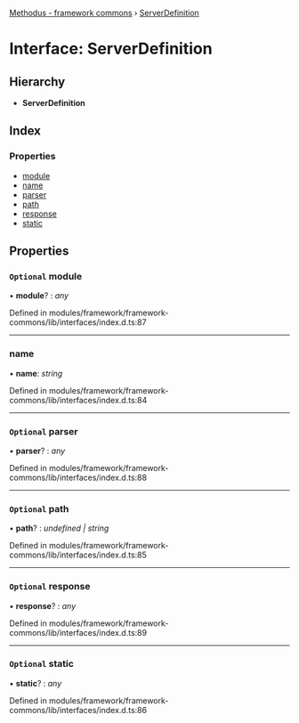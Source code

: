 [Methodus - framework commons](../globals.md) › [ServerDefinition](modules/framework/common/serverdefinition.md)

# Interface: ServerDefinition

## Hierarchy

* **ServerDefinition**

## Index

### Properties

* [module](#optional-module)
* [name](#name)
* [parser](#optional-parser)
* [path](#optional-path)
* [response](#optional-response)
* [static](#optional-static)

## Properties

### `Optional` module

• **module**? : *any*

Defined in modules/framework/framework-commons/lib/interfaces/index.d.ts:87

___

###  name

• **name**: *string*

Defined in modules/framework/framework-commons/lib/interfaces/index.d.ts:84

___

### `Optional` parser

• **parser**? : *any*

Defined in modules/framework/framework-commons/lib/interfaces/index.d.ts:88

___

### `Optional` path

• **path**? : *undefined | string*

Defined in modules/framework/framework-commons/lib/interfaces/index.d.ts:85

___

### `Optional` response

• **response**? : *any*

Defined in modules/framework/framework-commons/lib/interfaces/index.d.ts:89

___

### `Optional` static

• **static**? : *any*

Defined in modules/framework/framework-commons/lib/interfaces/index.d.ts:86
